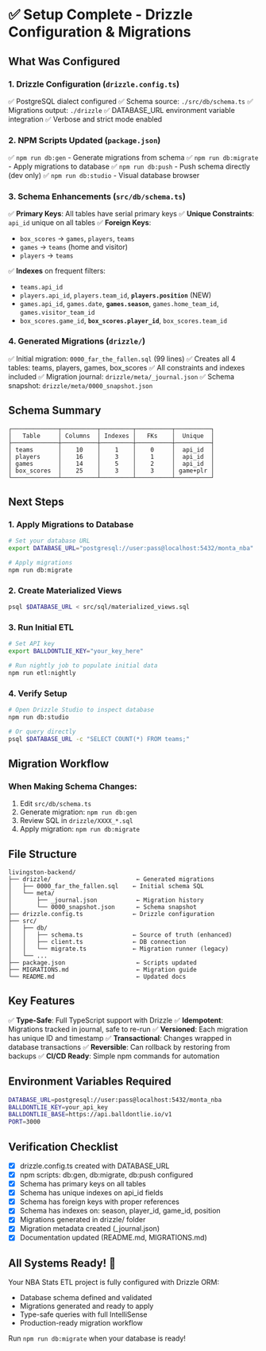 # ✅ Setup Complete - Drizzle Configuration & Migrations

## What Was Configured

### 1. Drizzle Configuration (`drizzle.config.ts`)
✅ PostgreSQL dialect configured
✅ Schema source: `./src/db/schema.ts`
✅ Migrations output: `./drizzle`
✅ DATABASE_URL environment variable integration
✅ Verbose and strict mode enabled

### 2. NPM Scripts Updated (`package.json`)
✅ `npm run db:gen` - Generate migrations from schema
✅ `npm run db:migrate` - Apply migrations to database
✅ `npm run db:push` - Push schema directly (dev only)
✅ `npm run db:studio` - Visual database browser

### 3. Schema Enhancements (`src/db/schema.ts`)
✅ **Primary Keys**: All tables have serial primary keys
✅ **Unique Constraints**: `api_id` unique on all tables
✅ **Foreign Keys**: 
   - `box_scores` → `games`, `players`, `teams`
   - `games` → `teams` (home and visitor)
   - `players` → `teams`

✅ **Indexes** on frequent filters:
   - `teams.api_id`
   - `players.api_id`, `players.team_id`, **`players.position`** (NEW)
   - `games.api_id`, `games.date`, **`games.season`**, `games.home_team_id`, `games.visitor_team_id`
   - `box_scores.game_id`, **`box_scores.player_id`**, `box_scores.team_id`

### 4. Generated Migrations (`drizzle/`)
✅ Initial migration: `0000_far_the_fallen.sql` (99 lines)
✅ Creates all 4 tables: teams, players, games, box_scores
✅ All constraints and indexes included
✅ Migration journal: `drizzle/meta/_journal.json`
✅ Schema snapshot: `drizzle/meta/0000_snapshot.json`

## Schema Summary

```
┌─────────────┬──────────┬─────────┬──────────┬──────────┐
│   Table     │ Columns  │ Indexes │   FKs    │  Unique  │
├─────────────┼──────────┼─────────┼──────────┼──────────┤
│ teams       │    10    │    1    │    0     │  api_id  │
│ players     │    16    │    3    │    1     │  api_id  │
│ games       │    14    │    5    │    2     │  api_id  │
│ box_scores  │    25    │    3    │    3     │ game+plr │
└─────────────┴──────────┴─────────┴──────────┴──────────┘
```

## Next Steps

### 1. Apply Migrations to Database

```bash
# Set your database URL
export DATABASE_URL="postgresql://user:pass@localhost:5432/monta_nba"

# Apply migrations
npm run db:migrate
```

### 2. Create Materialized Views

```bash
psql $DATABASE_URL < src/sql/materialized_views.sql
```

### 3. Run Initial ETL

```bash
# Set API key
export BALLDONTLIE_KEY="your_key_here"

# Run nightly job to populate initial data
npm run etl:nightly
```

### 4. Verify Setup

```bash
# Open Drizzle Studio to inspect database
npm run db:studio

# Or query directly
psql $DATABASE_URL -c "SELECT COUNT(*) FROM teams;"
```

## Migration Workflow

### When Making Schema Changes:

1. Edit `src/db/schema.ts`
2. Generate migration: `npm run db:gen`
3. Review SQL in `drizzle/XXXX_*.sql`
4. Apply migration: `npm run db:migrate`

## File Structure

```
livingston-backend/
├── drizzle/                        ← Generated migrations
│   ├── 0000_far_the_fallen.sql    ← Initial schema SQL
│   └── meta/
│       ├── _journal.json           ← Migration history
│       └── 0000_snapshot.json      ← Schema snapshot
├── drizzle.config.ts              ← Drizzle configuration
├── src/
│   ├── db/
│   │   ├── schema.ts              ← Source of truth (enhanced)
│   │   ├── client.ts              ← DB connection
│   │   └── migrate.ts             ← Migration runner (legacy)
│   └── ...
├── package.json                    ← Scripts updated
├── MIGRATIONS.md                   ← Migration guide
└── README.md                       ← Updated docs
```

## Key Features

✅ **Type-Safe**: Full TypeScript support with Drizzle
✅ **Idempotent**: Migrations tracked in journal, safe to re-run
✅ **Versioned**: Each migration has unique ID and timestamp
✅ **Transactional**: Changes wrapped in database transactions
✅ **Reversible**: Can rollback by restoring from backups
✅ **CI/CD Ready**: Simple npm commands for automation

## Environment Variables Required

```bash
DATABASE_URL=postgresql://user:pass@localhost:5432/monta_nba
BALLDONTLIE_KEY=your_api_key
BALLDONTLIE_BASE=https://api.balldontlie.io/v1
PORT=3000
```

## Verification Checklist

- [x] drizzle.config.ts created with DATABASE_URL
- [x] npm scripts: db:gen, db:migrate, db:push configured
- [x] Schema has primary keys on all tables
- [x] Schema has unique indexes on api_id fields
- [x] Schema has foreign keys with proper references
- [x] Schema has indexes on: season, player_id, game_id, position
- [x] Migrations generated in drizzle/ folder
- [x] Migration metadata created (_journal.json)
- [x] Documentation updated (README.md, MIGRATIONS.md)

## All Systems Ready! 🚀

Your NBA Stats ETL project is fully configured with Drizzle ORM:
- Database schema defined and validated
- Migrations generated and ready to apply
- Type-safe queries with full IntelliSense
- Production-ready migration workflow

Run `npm run db:migrate` when your database is ready!

